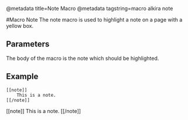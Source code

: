 @metadata title=Note Macro
@metadata tagstring=macro alkira note


#Macro Note
The note macro is used to highlight a note on a page with a yellow box.


## Parameters

The body of the macro is the note which should be highlighted.

## Example 

    [[note]]
        This is a note.
    [[/note]]

[[note]]
This is a note.
[[/note]]
